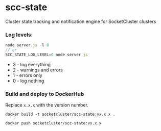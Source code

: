 # scc-state
Cluster state tracking and notification engine for SocketCluster clusters

### Log levels:
```js
node server.js -l 0
// or
SCC_STATE_LOG_LEVEL=0 node server.js
```
 * 3 - log everything
 * 2 - warnings and errors
 * 1 - errors only
 * 0 - log nothing

### Build and deploy to DockerHub

Replace `x.x.x` with the version number.

```
docker build -t socketcluster/scc-state:vx.x.x .
```

```
docker push socketcluster/scc-state:vx.x.x
```
